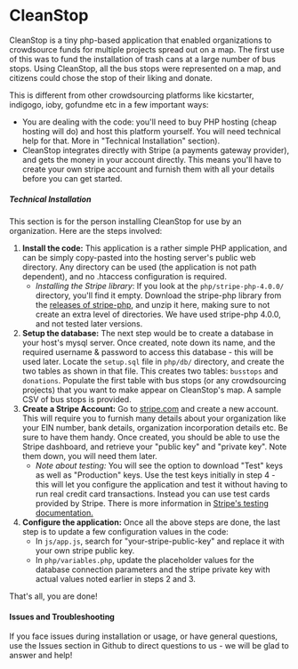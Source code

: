 # CleanStop

CleanStop is a tiny php-based application that enabled organizations to crowdsource funds for multiple projects spread out on a map. The first use of this was to fund the installation of trash cans at a large number of bus stops. Using CleanStop, all the bus stops were represented on a map, and citizens could chose the stop of their liking and donate.

This is different from other crowdsourcing platforms like kicstarter, indigogo, ioby, gofundme etc in a few important ways:

  - You are dealing with the code: you'll need to buy PHP hosting (cheap hosting will do) and host this platform yourself. You will need technical help for that. More in "Technical Installation" section).
  - CleanStop integrates directly with Stripe (a payments gateway provider), and gets the money in your account directly. This means you'll have to create your own stripe account and furnish them with all your details before you can get started.

##### Technical Installation
This section is for the person installing CleanStop for use by an organization. Here are the steps involved:

1. **Install the code:** This application is a rather simple PHP application, and can be simply copy-pasted into the hosting server's public web directory. Any directory can be used (the application is not path dependent), and no .htaccess configuration is required.
    - *Installing the Stripe library*: If you look at the `php/stripe-php-4.0.0/` directory, you'll find it empty. Download the stripe-php library from the [releases of stripe-php](https://github.com/stripe/stripe-php/releases), and unzip it here, making sure to not create an extra level of directories. We have used stripe-php 4.0.0, and not tested later versions.
2. **Setup the database:** The next step would be to create a database in your host's mysql server. Once created, note down its name, and the required username & password to access this database - this will be used later. Locate the `setup.sql` file in `php/db/` directory, and create the two tables as shown in that file. This creates two tables: `busstops` and `donations`. Populate the first table with bus stops (or any crowdsourcing projects) that you want to make appear on CleanStop's map. A sample CSV of bus stops is provided.
3. **Create a Stripe Account:** Go to [stripe.com](https://stripe.com/) and create a new account. This will require you to furnish many details about your organization like your EIN number, bank details, organization incorporation details etc. Be sure to have them handy. Once created, you should be able to use the Stripe dashboard, and retrieve your "public key" and "private key". Note them down, you will need them later. 
    - *Note about testing:* You will see the option to download "Test" keys as well as "Production" keys. Use the test keys initially in step 4 - this will let you configure the application and test it without having to run real credit card transactions. Instead you can use test cards provided by Stripe. There is more information in [Stripe's testing documentation.](https://stripe.com/docs/testing)
4. **Configure the application:** Once all the above steps are done, the last step is to update a few configuration values in the code:
   - In `js/app.js`, search for "your-stripe-public-key" and replace it with your own stripe public key.
    - In `php/variables.php`, update the placeholder values for the database connection parameters and the stripe private key with actual values noted earlier in steps 2 and 3.

That's all, you are done!

#### Issues and Troubleshooting
If you face issues during installation or usage, or have general questions, use the Issues section in Github to direct questions to us - we will be glad to answer and help!
